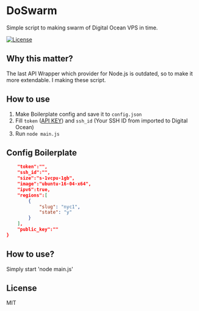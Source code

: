 # DoSwarm
Simple script to making swarm of Digital Ocean VPS in time.

[![License](https://img.shields.io/badge/License-MIT-blue.svg)](https://github.com/doswarm/MKVRipa/LICENSE)

## Why this matter?
The last API Wrapper which provider for Node.js is outdated, so to make it more extendable. I making these script.

## How to use
1. Make Boilerplate config and save it to `config.json`
2. Fill `token` ([API KEY](https://www.digitalocean.com/community/tutorials/how-to-create-a-digitalocean-space-and-api-key#creating-an-access-key)) and `ssh_id` (Your SSH ID from imported to Digital Ocean)
3. Run `node main.js`

## Config Boilerplate
```json
    "token":"",
    "ssh_id":"",
    "size":"s-1vcpu-1gb",
    "image":"ubuntu-16-04-x64",
    "ipv6":true,
    "regions":[
        {
            "slug": "nyc1",
            "state": "y"
        }
    ],
    "public_key":""
}

```


## How to use?
Simply start 'node main.js'

## License
MIT
